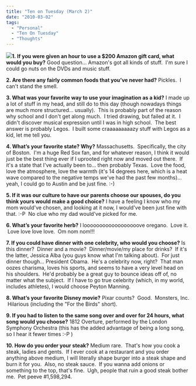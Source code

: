 ```yaml
---
title: "Ten on Tuesday (March 2)"
date: "2010-03-02"
tags:
  - "Personal"
  - "Ten On Tuesday"
  - "Thoughts"
---
```


**[![](http://rootsandrings.files.wordpress.com/2009/10/rr10tuesday.jpg?w=125&h=125&h=125)](http://rootsandrings.wordpress.com/)1. If you were given an hour to use a $200 Amazon gift card, what would you buy?** Good question... Amazon's got all kinds of stuff.  I'm sure I could go nuts on the DVDs and music stuff.

**2. Are there any fairly common foods that you’ve never had?** Pickles.  I can't stand the smell.

**3. What was your favorite way to use your imagination as a kid?** I made up a lot of stuff in my head, and still do to this day (though nowadays things are much more structured... usually).  This is probably part of the reason why school and I don't get along much.  I tried drawing, but failed at it.  I didn't discover musical expression until I was in high school.  The best answer is probably Legos.  I built some craaaaaaaaazy stuff with Legos as a kid, let me tell you.

**4. What’s your favorite state? Why?** Massachusetts.  Specifically, the city of Boston.  I'm a huge Red Sox fan, and for whatever reason, I think it would just be the best thing ever if I uprooted right now and moved out there.  If it's a state that I've actually been to... then probably Texas.  Love the food, love the atmosphere, love the warmth (it's 14 degrees here, which is a heat wave compared to the negative temps we've had the past few months)... yeah, I could go to Austin and be just fine. :-)

**5. If it was our culture to have our parents choose our spouses, do you think yours would make a good choice?** I have a feeling I know who my mom would've chosen, and looking at it now, I would've been just fine with that. :-P  No clue who my dad would've picked for me.

**6. What’s your favorite herb?** I loooooooooooooooooove oregano.  Love it.  Love love love love.  Om nom nom!!!

**7. If you could have dinner with one celebrity, who would you choose?** Is this dinner?  Dinner and a movie?  Dinner/movie/my place for drinks?  If it's the latter, Jessica Alba (you guys know what I'm talking about).  For just dinner though... President Obama.  He's a celebrity now, right?  That man oozes charisma, loves his sports, and seems to have a very level head on his shoulders.  He'd probably be a great guy to bounce ideas off of, no matter what the subject.  If I have to go true celebrity (which, in my world, includes athletes), I would choose Peyton Manning.

**8. What’s your favorite Disney movie?** Pixar counts?  Good.  Monsters, Inc.  Hilarious (including the "For the Birds" short).

**9. If you had to listen to the same song over and over for 24 hours, what song would you choose?** 1812 Overture, performed by the London Symphony Orchestra (this has the added advantage of being a long song, so I hear it fewer times :-P )

**10. How do you order your steak?** Medium rare.  That's how you cook a steak, ladies and gents.  If I ever cook at a restaurant and you order anything above medium, I will literally shape burger into a steak shape and burn it for you.  Also, no steak sauce.  If you wanna add onions or something to the top, that's fine.  Ugh, people that ruin a good steak bother me.  Pet peeve #1,598,294.
